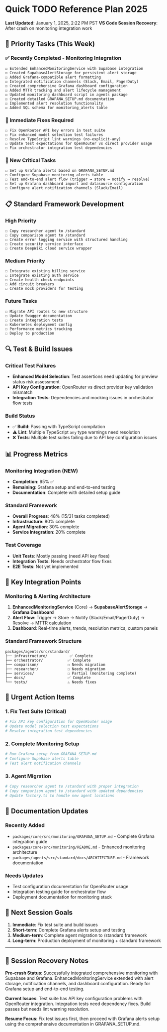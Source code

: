 # Quick TODO Reference Plan 2025

**Last Updated**: January 1, 2025, 2:22 PM PST
**VS Code Session Recovery**: After crash on monitoring integration work

## 🚀 Priority Tasks (This Week)

### ✅ Recently Completed - Monitoring Integration
```
☑ Extended EnhancedMonitoringService with Supabase integration
☑ Created SupabaseAlertStorage for persistent alert storage  
☑ Added Grafana-compatible alert formatting
☑ Integrated notification channels (Slack, Email, PagerDuty)
☑ Created comprehensive Grafana dashboard configuration
☑ Added MTTR tracking and alert lifecycle management
☑ Updated monitoring dashboard script in agents package
☑ Created detailed GRAFANA_SETUP.md documentation
☑ Implemented alert resolution functionality
☑ Added SQL schema for monitoring_alerts table
```

### 🔧 Immediate Fixes Required
```
☐ Fix OpenRouter API key errors in test suite
☐ Fix enhanced model selection test failures
☐ Resolve TypeScript lint warnings (no-explicit-any)
☐ Update test expectations for OpenRouter vs direct provider usage
☐ Fix orchestrator integration test dependencies
```

### 🎯 New Critical Tasks
```
☐ Set up Grafana alerts based on GRAFANA_SETUP.md
☐ Configure Supabase monitoring_alerts table  
☐ Test end-to-end alert flow (trigger → store → notify → resolve)
☐ Set up Grafana dashboard import and datasource configuration
☐ Configure alert notification channels (Slack/Email)
```

## 📋 Standard Framework Development

### High Priority
```
☐ Copy researcher agent to /standard
☐ Copy comparison agent to /standard
☐ Create error logging service with structured handling
☐ Create security service interface
☐ Create DeepWiki cloud service wrapper
```

### Medium Priority  
```
☐ Integrate existing billing service
☐ Integrate existing auth service
☐ Create health check endpoints
☐ Add circuit breakers
☐ Create mock providers for testing
```

### Future Tasks
```
☐ Migrate API routes to new structure
☐ Update Swagger documentation
☐ Create integration tests
☐ Kubernetes deployment config
☐ Performance metrics tracking
☐ Deploy to production
```

## 🔍 Test & Build Issues

### Critical Test Failures
- **Enhanced Model Selection**: Test assertions need updating for preview status risk assessment
- **API Key Configuration**: OpenRouter vs direct provider key validation mismatch
- **Integration Tests**: Dependencies and mocking issues in orchestrator flow tests

### Build Status
- ✅ **Build**: Passing with TypeScript compilation
- ⚠️ **Lint**: Multiple TypeScript `any` type warnings need resolution
- ❌ **Tests**: Multiple test suites failing due to API key configuration issues

## 📊 Progress Metrics

### Monitoring Integration (NEW)
- **Completion**: 95% ✅
- **Remaining**: Grafana setup and end-to-end testing
- **Documentation**: Complete with detailed setup guide

### Standard Framework  
- **Overall Progress**: 48% (15/31 tasks completed)
- **Infrastructure**: 80% complete
- **Agent Migration**: 30% complete  
- **Service Integration**: 20% complete

### Test Coverage
- **Unit Tests**: Mostly passing (need API key fixes)
- **Integration Tests**: Needs orchestrator flow fixes
- **E2E Tests**: Not yet implemented

## 🔗 Key Integration Points

### Monitoring & Alerting Architecture
1. **EnhancedMonitoringService** (Core) → **SupabaseAlertStorage** → **Grafana Dashboard**
2. **Alert Flow**: Trigger → Store → Notify (Slack/Email/PagerDuty) → Resolve → MTTR calculation
3. **Dashboard**: Real-time alerts, trends, resolution metrics, custom panels

### Standard Framework Structure
```
packages/agents/src/standard/
├── infrastructure/          ✅ Complete
├── orchestrator/           ✅ Complete  
├── comparison/             ☐ Needs migration
├── researcher/             ☐ Needs migration
├── services/               ☐ Partial (monitoring complete)
├── docs/                   ✅ Complete
└── tests/                  ⚠️ Needs fixes
```

## 🚨 Urgent Action Items

### 1. Fix Test Suite (Critical)
```bash
# Fix API key configuration for OpenRouter usage
# Update model selection test expectations  
# Resolve integration test dependencies
```

### 2. Complete Monitoring Setup
```bash
# Run Grafana setup from GRAFANA_SETUP.md
# Configure Supabase alerts table
# Test alert notification channels
```

### 3. Agent Migration
```bash
# Copy researcher agent to /standard with proper integration
# Copy comparison agent to /standard with updated dependencies
# Update factory.ts to handle new agent locations
```

## 📝 Documentation Updates

### Recently Added
- `packages/core/src/monitoring/GRAFANA_SETUP.md` - Complete Grafana integration guide
- `packages/core/src/monitoring/README.md` - Enhanced monitoring architecture  
- `packages/agents/src/standard/docs/ARCHITECTURE.md` - Framework documentation

### Needs Updates
- Test configuration documentation for OpenRouter usage
- Integration testing guide for orchestrator flow
- Deployment documentation for monitoring stack

## 🎯 Next Session Goals

1. **Immediate**: Fix test suite and build issues
2. **Short-term**: Complete Grafana alerts setup and testing
3. **Medium-term**: Complete agent migration to /standard framework
4. **Long-term**: Production deployment of monitoring + standard framework

---

## 🔄 Session Recovery Notes

**Pre-crash Status**: Successfully integrated comprehensive monitoring with Supabase and Grafana. EnhancedMonitoringService extended with alert storage, notification channels, and dashboard configuration. Ready for Grafana setup and end-to-end testing.

**Current Issues**: Test suite has API key configuration problems with OpenRouter integration. Integration tests need dependency fixes. Build passes but needs lint warning resolution.

**Resume Focus**: Fix test issues first, then proceed with Grafana alerts setup using the comprehensive documentation in GRAFANA_SETUP.md.
